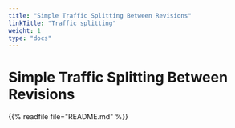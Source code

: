 ```yaml
---
title: "Simple Traffic Splitting Between Revisions"
linkTitle: "Traffic splitting"
weight: 1
type: "docs"
---
```


# Simple Traffic Splitting Between Revisions

{{% readfile file="README.md" %}}
